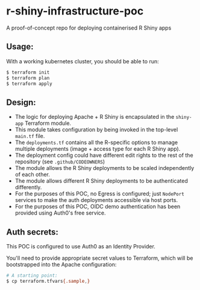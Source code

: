 # r-shiny-infrastructure-poc
A proof-of-concept repo for deploying containerised R Shiny apps

## Usage:

With a working kubernetes cluster, you should be able to run:

```bash
$ terraform init
$ terraform plan
$ terraform apply
```

## Design:

* The logic for deploying Apache + R Shiny is encapsulated in the `shiny-app` Terraform module.
* This module takes configuration by being invoked in the top-level `main.tf` file.
* The `deployments.tf` contains all the R-specific options to manage multiple deployments (image + access type for each R Shiny app).
* The deployment config could have different edit rights to the rest of the repository (see `.github/CODEOWNERS`)
* The module allows the R Shiny deployments to be scaled independently of each other.
* The module allows different R Shiny deployments to be authenticated differently.
* For the purposes of this POC, no Egress is configured; just `NodePort` services to make the auth deployments accessible via host ports.
* For the purposes of this POC, OIDC demo authentication has been provided using Auth0's free service.

## Auth secrets:

This POC is configured to use Auth0 as an Identity Provider.

You'll need to provide appropriate secret values to Terraform, which will be bootstrapped into the Apache configuration:

```bash
# A starting point:
$ cp terraform.tfvars{.sample,}
```
